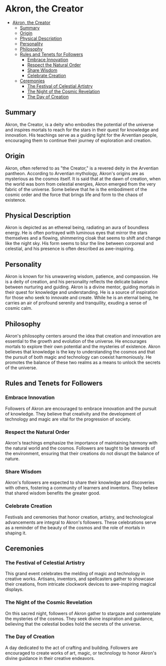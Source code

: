 # Akron, the Creator

- [Akron, the Creator](#akron-the-creator)
  - [Summary](#summary)
  - [Origin](#origin)
  - [Physical Description](#physical-description)
  - [Personality](#personality)
  - [Philosophy](#philosophy)
  - [Rules and Tenets for Followers](#rules-and-tenets-for-followers)
    - [Embrace Innovation](#embrace-innovation)
    - [Respect the Natural Order](#respect-the-natural-order)
    - [Share Wisdom](#share-wisdom)
    - [Celebrate Creation](#celebrate-creation)
  - [Ceremonies](#ceremonies)
    - [The Festival of Celestial Artistry](#the-festival-of-celestial-artistry)
    - [The Night of the Cosmic Revelation](#the-night-of-the-cosmic-revelation)
    - [The Day of Creation](#the-day-of-creation)

## Summary
Akron, the Creator, is a deity who embodies the potential of the universe and inspires mortals to reach for the stars in their quest for knowledge and innovation. His teachings serve as a guiding light for the Arventian people, encouraging them to continue their journey of exploration and creation.

## Origin
Akron, often referred to as "the Creator," is a revered deity in the Arventian pantheon. According to Arventian mythology, Akron's origins are as mysterious as the cosmos itself. It is said that at the dawn of creation, when the world was born from celestial energies, Akron emerged from the very fabric of the universe. Some believe that he is the embodiment of the cosmic order and the force that brings life and form to the chaos of existence.

## Physical Description
Akron is depicted as an ethereal being, radiating an aura of boundless energy. He is often portrayed with luminous eyes that mirror the stars themselves and a flowing, shimmering cloak that seems to shift and change like the night sky. His form seems to blur the line between corporeal and celestial, and his presence is often described as awe-inspiring.

## Personality
Akron is known for his unwavering wisdom, patience, and compassion. He is a deity of creation, and his personality reflects the delicate balance between nurturing and guiding. Akron is a divine mentor, guiding mortals in their quest for knowledge and understanding. He is a source of inspiration for those who seek to innovate and create. While he is an eternal being, he carries an air of profound serenity and tranquility, exuding a sense of cosmic calm.

## Philosophy
Akron's philosophy centers around the idea that creation and innovation are essential to the growth and evolution of the universe. He encourages mortals to explore their own potential and the mysteries of existence. Akron believes that knowledge is the key to understanding the cosmos and that the pursuit of both magic and technology can coexist harmoniously. He promotes the balance of these two realms as a means to unlock the secrets of the universe.

## Rules and Tenets for Followers 

### Embrace Innovation
Followers of Akron are encouraged to embrace innovation and the pursuit of knowledge. They believe that creativity and the development of technology and magic are vital for the progression of society.

### Respect the Natural Order
Akron's teachings emphasize the importance of maintaining harmony with the natural world and the cosmos. Followers are taught to be stewards of the environment, ensuring that their creations do not disrupt the balance of nature.

### Share Wisdom
Akron's followers are expected to share their knowledge and discoveries with others, fostering a community of learners and inventors. They believe that shared wisdom benefits the greater good.

### Celebrate Creation
Festivals and ceremonies that honor creation, artistry, and technological advancements are integral to Akron's followers. These celebrations serve as a reminder of the beauty of the cosmos and the role of mortals in shaping it.

## Ceremonies

### The Festival of Celestial Artistry
This grand event celebrates the melding of magic and technology in creative works. Artisans, inventors, and spellcasters gather to showcase their creations, from intricate clockwork devices to awe-inspiring magical displays.

### The Night of the Cosmic Revelation
On this sacred night, followers of Akron gather to stargaze and contemplate the mysteries of the cosmos. They seek divine inspiration and guidance, believing that the celestial bodies hold the secrets of the universe.

### The Day of Creation 
A day dedicated to the act of crafting and building. Followers are encouraged to create works of art, magic, or technology to honor Akron's divine guidance in their creative endeavors.
